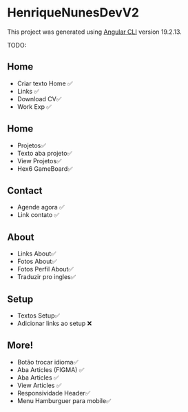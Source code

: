 # HenriqueNunesDevV2

This project was generated using [Angular CLI](https://github.com/angular/angular-cli) version 19.2.13.

TODO:
## Home
- Criar texto Home ✅
- Links ✅
- Download CV✅
- Work Exp ✅
## Home
- Projetos✅
- Texto aba projeto✅
- View Projetos✅
- Hex6 GameBoard✅
## Contact
- Agende agora ✅
- Link contato ✅
## About
- Links About✅
- Fotos About✅
- Fotos Perfil About✅
- Traduzir pro ingles✅
## Setup
- Textos Setup✅
- Adicionar links ao setup ❌
## More!
- Botão trocar idioma✅
- Aba Articles (FIGMA) ✅
- Aba Articles ✅
- View Articles ✅
- Responsividade Header✅
- Menu Hamburguer para mobile✅
